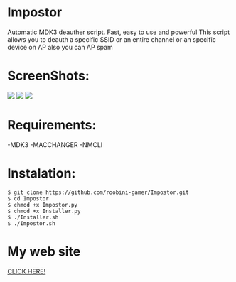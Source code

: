 # Impostor
Automatic MDK3 deauther script. Fast, easy to use and powerful
This script allows you to deauth a specific SSID or an entire channel or an specific device on AP also you can AP spam

# ScreenShots:
<a>
  <img src="https://1.bp.blogspot.com/-ST3sspbL3Bk/X58jtMLD6XI/AAAAAAAAAVA/ePzhnOsx_vM2mkSm-UupB5VH14h6rt4LgCLcBGAsYHQ/s1366/snapshot1.jpg">
  <img src="https://1.bp.blogspot.com/-p7GCbYkXu4g/X58j5aBRV9I/AAAAAAAAAVI/hpw86vuM1-oaprXBQD1jGNV3nYI-n6LQgCLcBGAsYHQ/s1366/snapshot2.jpg">
  <img src="https://1.bp.blogspot.com/-3UHjJu2goPY/X58muVT8bKI/AAAAAAAAAVY/2WlPyN41Mz8Iay9Rdbbe57ZiiCdPF1hogCLcBGAsYHQ/s1366/snapshot5.jpg">
  <img src="">
  <img src="">
</a>

# Requirements:

-MDK3
-MACCHANGER
-NMCLI 

# Instalation:

```
$ git clone https://github.com/roobini-gamer/Impostor.git
$ cd Impostor
$ chmod +x Impostor.py
$ chmod +x Installer.py
$ ./Installer.sh
$ ./Impostor.sh
```

# My web site

<a href="https://bit.ly/3llxWWO">CLICK HERE!</a>
